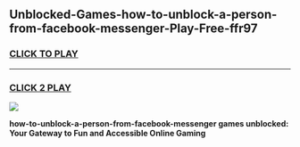 
## Unblocked-Games-how-to-unblock-a-person-from-facebook-messenger-Play-Free-ffr97
<h3>
<a href="https://premium76.site?title=how-to-unblock-a-person-from-facebook-messenger&ref=21A">CLICK TO PLAY</a></h3>
<hr>

<h3>
<a href="https://premium76.site?title=how-to-unblock-a-person-from-facebook-messenger&ref=21A">CLICK 2 PLAY</a>
  
</h3>

<a href="https://premium76.site?title=how-to-unblock-a-person-from-facebook-messenger&ref=21A"><img src="https://clearcache.store/games.png"></a>


**how-to-unblock-a-person-from-facebook-messenger games unblocked: Your Gateway to Fun and Accessible Online Gaming**
